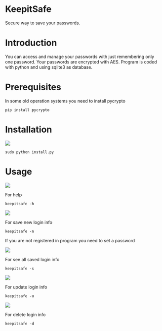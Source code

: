 # KeepitSafe
Secure way to save your passwords. 
# Introduction
You can access and manage your passwords with just remembering only one password. Your passwords are encrypted with AES. Program is coded with python and using sqlite3 as database.
# Prerequisites
In some old operation systems you need to install pycrypto
```
pip install pycrypto
```
# Installation

![](https://media.giphy.com/media/1zkIeD2lhngoEYymYN/giphy.gif)

```
sudo python install.py
```
# Usage

![](https://media.giphy.com/media/aSvABumYAKSAkHRoJJ/giphy.gif)

For help

```
keepitsafe -h
```


![](https://media.giphy.com/media/fnQkD1PydmR35MmdAO/giphy.gif)

For save new login info

```
keepitsafe -n
```
If you are not registered in program you need to set a password


![](https://media.giphy.com/media/4H3IgyCrQVU8JARrXk/giphy.gif)

For see all saved login info

```
keepitsafe -s
```
![](https://media.giphy.com/media/wONk0oY2Q8qQMdC0Az/giphy.gif)

For update login info

```
keepitsafe -u
```
![](https://media.giphy.com/media/lo4LZztjfYBITqyLpy/giphy.gif)

For delete login info

```
keepitsafe -d
```
